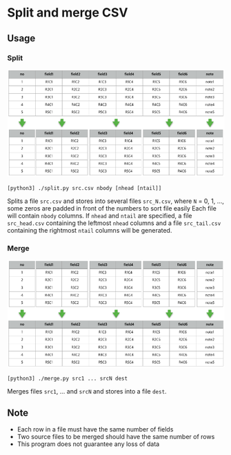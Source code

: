 # Split and merge CSV

## Usage

### Split

![split](images/split.png)

    [python3] ./split.py src.csv nbody [nhead [ntail]]

Splits a file `src.csv` and stores into several files `src_N.csv`,
where `N` = 0, 1, ...,
some zeros are padded in front of the numbers to sort file easily
Each file will contain `nbody` columns. If `nhead` and `ntail` are specified,
a file `src_head.csv` containing the leftmost `nhead` columns
and a file `src_tail.csv` containing the rightmost `ntail` columns
will be generated.

### Merge

![merge](images/merge.png)

    [python3] ./merge.py src1 ... srcN dest

Merges files `src1`, ... and  `srcN` and stores into a file `dest`.

## Note

* Each row in a file must have the same number of fields
* Two source files to be merged should have the same number of rows
* This program does not guarantee any loss of data 

